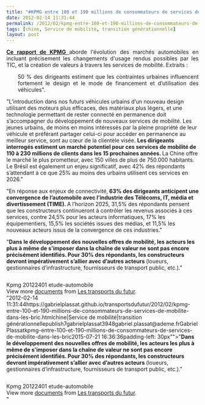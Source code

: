 ```yaml
---
title: "#KPMG entre 100 et 190 millions de consommateurs de services de mobilité dans les BRIC"
date: 2012-02-14 11:31:44
permalink: /2012/02/kpmg-entre-100-et-190-millions-de-consommateurs-de-services-de-mobilite-dans-les-bric.html
tags: [chine, Service de mobilité, transition générationnelle]
layout: post
---
```


<p style="text-align: justify"><a href="http://www.kpmg.com/fr/fr/issuesandinsights/articlespublications/press-releases/pages/2012-industrie-automobile.aspx" target="_blank"><strong>Ce rapport de KPMG </strong></a>aborde l'évolution des marchés automobiles en incluant précisement les changements d'usage rendus possibles par les TIC, et la création de valeurs à travers les services de mobilité. Extraits :</p> <p style="padding-left: 30px;text-align: justify">50  % des dirigeants estiment que les contraintes urbaines influencent  fortement le design et le mode de financement et d’utilisation des  véhicules".</p> <p style=""padding-left: 30pxtext-align: justify"">"L’introduction dans nos futurs  véhicules urbains d’un nouveau design utilisant des moteurs plus  efficaces, des matériaux plus légers, et une technologie permettant de  rester connecté en permanence doit s’accompagner du développement de  nouveaux services de mobilité. Les jeunes urbains, de moins en moins  intéressés par la pleine propriété de leur véhicule et préférant  partager celui-ci pour accéder en permanence au meilleur service, sont  au cœur de la clientèle visée. <strong>Les dirigeants interrogés  estiment un marché potentiel pour ces services de mobilité de 110 à 230  millions de clients dans les 15 prochaines années. </strong>La Chine  offre le marché le plus prometteur, avec 150 villes de plus de 750.000  habitants. Le Brésil est également un enjeu significatif, avec 42% des  répondants s’attendant à ce que 25% au moins des urbains utilisent ces  services en 2026."</p> <p style=""text-align: justifypadding-left: 30px"">"En réponse aux enjeux de connectivité,<strong> 63% des dirigeants anticipent une convergence de l’automobile avec  l’industrie des Télécoms, IT, média et divertissement (TIME). </strong>A  l’horizon 2025, 31,5% des répondants pensent que les constructeurs  continueront à contrôler les revenus associés à ces services, contre  24,5% pour les acteurs informatiques, 17% les équipementiers, 15,5% les  sociétés issues des médias, et 11,5% les nouveaux acteurs issus de la  convergence de ces industries."</p> <p style=""text-align: justifypadding-left: 30px"">"<strong>Dans le développement des  nouvelles offres de mobilité, les acteurs les plus à même de s’imposer  dans la chaîne de valeur ne sont pas encore précisément identifiés. Pour  30% des répondants, les constructeurs devront impérativement s’allier  avec d’autres acteurs </strong>(loueurs, gestionnaires d’infrastructure, fournisseurs de transport public, etc.)."</p> <p><a href="https://gabrielplassat.github.io/transportsdufutur/wp-content/uploads/sites/6/old/6a0120a66d2ad4970b0163015c9b71970d-pi.jpg""><img alt=""Kpmg"" border=""0"" class=""asset  asset-image at-xid-6a0120a66d2ad4970b0163015c9b71970d image-full"" src=""/wp-content/uploads/sites/6/old/6a0120a66d2ad4970b0163015c9b71970d-800wi.jpg"" title=""Kpmg"" /></a></p> <div id=""__ss_11558834"" style=""width: 477px""><strong style=""margin: 12px 0 4px""><a href=""http://www.slideshare.net/transportsdufutur/kpmg-20122401-etudeautomobile"" title=""Kpmg 20122401 etude-automobile""> </a></strong></div>  <!--more-->  Kpmg 20122401 etude-automobile         <div style=""padding: 5px 0 12px"">View more <a href=""http://www.slideshare.net/"">documents</a> from <a href=""http://www.slideshare.net/transportsdufutur"">Les transports du futur</a>.</div>"2012-02-14 11:31:44https://gabrielplassat.github.io/transportsdufutur/2012/02/kpmg-entre-100-et-190-millions-de-consommateurs-de-services-de-mobilite-dans-les-bric.htmlchine|Service de mobilité|transition générationnellepublish7gabrielplassat3948gabriel.plassat@ademe.frGabrielPlassatkpmg-entre-100-et-190-millions-de-consommateurs-de-services-de-mobilite-dans-les-bric2015-07-21 16:36:36padding-left: 30px"">"<strong>Dans le développement des  nouvelles offres de mobilité, les acteurs les plus à même de s’imposer  dans la chaîne de valeur ne sont pas encore précisément identifiés. Pour  30% des répondants, les constructeurs devront impérativement s’allier  avec d’autres acteurs </strong>(loueurs, gestionnaires d’infrastructure, fournisseurs de transport public, etc.)."</p> <p><a href="https://gabrielplassat.github.io/transportsdufutur/wp-content/uploads/sites/6/old/6a0120a66d2ad4970b0163015c9b71970d-pi.jpg""><img alt=""Kpmg"" border=""0"" class=""asset  asset-image at-xid-6a0120a66d2ad4970b0163015c9b71970d image-full"" src=""/wp-content/uploads/sites/6/old/6a0120a66d2ad4970b0163015c9b71970d-800wi.jpg"" title=""Kpmg"" /></a></p> <div id=""__ss_11558834"" style=""width: 477px""><strong style=""margin: 12px 0 4px""><a href=""http://www.slideshare.net/transportsdufutur/kpmg-20122401-etudeautomobile"" title=""Kpmg 20122401 etude-automobile""> </a></strong></div>  <!--more-->  Kpmg 20122401 etude-automobile         <div style=""padding: 5px 0 12px"">View more <a href=""http://www.slideshare.net/"">documents</a> from <a href=""http://www.slideshare.net/transportsdufutur"">Les transports du futur</a>.</div>"
